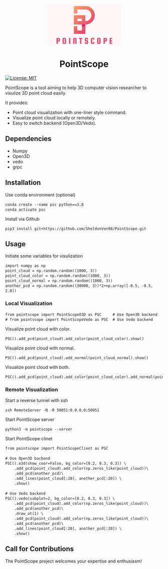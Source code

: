 <div align="center">
    <img src="assets/logo.png" alt="logo">
    <h1>PointScope</h1>
</div>

[![License: MIT](https://img.shields.io/badge/License-MIT-yellow.svg)](https://opensource.org/licenses/MIT)

PointScope is a tool aiming to help 3D computer vision researcher to visulize 3D point cloud easily. 

It provides:
- Point cloud visualization with one-liner style command.
- Visualize point cloud locally or remotely.
- Easy to switch backend (Open3D/Vedo).


## Dependencies
* Numpy 
* Open3D
* vedo
* grpc

## Installation
Use conda environment (optional)
```
conda create --name psc python==3.8
conda activate psc
```
Install via Github
```
pip3 install git+https://github.com/SheldonVon98/PointScope.git
```

## Usage
Initiate some variables for visulization
```
import numpy as np
point_cloud = np.random.random((1000, 3))
point_cloud_color = np.random.random((1000, 3))
point_cloud_normal = np.random.random((1000, 3))
another_pcd = np.random.random((30000, 3))*2+np.array([-0.5, -0.5, 2.0])
```
### Local Visualization
```
from pointscope import PointScopeO3D as PSC     # Use Open3D backend
# from pointscope import PointScopeVedo as PSC  # Use Vedo backend
```
Visualize point cloud with color.
```
PSC().add_pcd(point_cloud).add_color(point_cloud_color).show() 
```
Visualize point cloud with normal.
```
PSC().add_pcd(point_cloud).add_normal(point_cloud_normal).show() 
```
Visualize point cloud with both.
```
PSC().add_pcd(point_cloud).add_color(point_cloud_color).add_normal(point_cloud_normal).show() 
```

### Remote Visualization
Start a reverse tunnel with ssh
```
ssh RemoteServer -N -R 50051:0.0.0.0:50051
```
Start PointScope server
```
python3 -m pointscope --server
```
Start PointScope clinet
```
from pointscope import PointScopeClient as PSC

# Use Open3D backend
PSC().o3d(show_coor=False, bg_color=[0.2, 0.3, 0.3]) \
    .add_pcd(point_cloud).add_color(np.zeros_like(point_cloud))\
    .add_pcd(another_pcd)\
    .add_lines(point_cloud[:20], another_pcd[:20]) \
    .show()

# Use Vedo backend
PSC().vedo(subplot=2, bg_color=[0.2, 0.3, 0.3]) \
    .add_pcd(point_cloud).add_color(np.zeros_like(point_cloud))\
    .add_pcd(another_pcd)\
    .draw_at(1) \
    .add_pcd(point_cloud).add_color(np.zeros_like(point_cloud))\
    .add_pcd(another_pcd)\
    .add_lines(point_cloud[:20], another_pcd[:20]) \
    .show()
```

## Call for Contributions
The PointScope project welcomes your expertise and enthusiasm!
